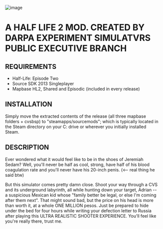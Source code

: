 ![image](https://cdn.discordapp.com/attachments/1039953971898499135/1201613744850092103/image.png?ex=65ca7501&is=65b80001&hm=6621b59279e241da55ca6215b3529ba6589c5e8edadbb6fcd04ec49280ff5923&)

# A HALF LIFE 2 MOD. CREATED BY DARPA EXPERIMENT SIMULATVRS PUBLIC EXECUTIVE BRANCH

## REQUIREMENTS
- Half-Life: Episode Two
- Source SDK 2013 Singleplayer
- Mapbase HL2, Shared and Episodic (included in every release)

## INSTALLATION
Simply move the extracted contents of the release (all three mapbase folders + cvsbsp) to "steamapps/sourcemods"; which is typically located in the Steam directory on your C: drive or wherever you initially installed Steam.

## DESCRIPTION

Ever wondered what it would feel like to be in the shoes of Jeremiah Sedam? Well, you'll never be half as cool, strong, have half of his blood coagulation rate and you'll never have his 20-inch penis. (<-- real thing he said btw)

But this simulator comes pretty damn close. Shoot your way through a CVS and its underground labyrinth, all while hunting down your target, Adrian -- a suspicious Mexican kid whose "family better be legal, or else I'm coming after them next". That might sound bad, but the price on his head is more than worth it, at a whole ONE MILLION pesos. Just be prepared to hide under the bed for four hours while writing your defection letter to Russia after playing this ULTRA REALISTIC SHOOTER EXPERIENCE. You'll feel like you're really there, trust me.
